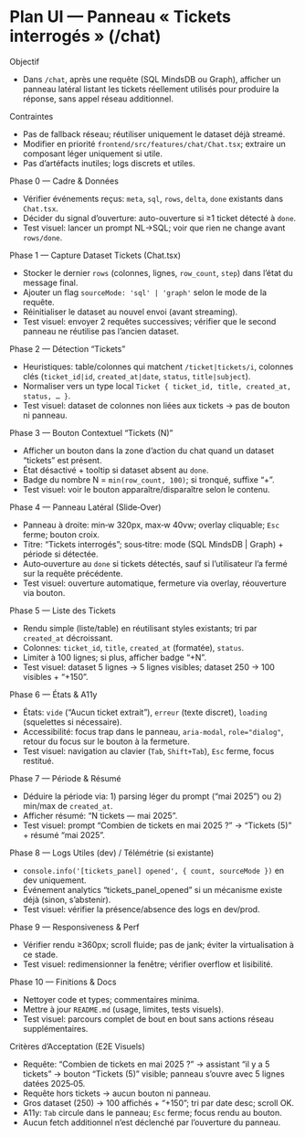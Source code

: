 # Plan UI — Panneau « Tickets interrogés » (/chat)

Objectif
- Dans `/chat`, après une requête (SQL MindsDB ou Graph), afficher un panneau latéral listant les tickets réellement utilisés pour produire la réponse, sans appel réseau additionnel.

Contraintes
- Pas de fallback réseau; réutiliser uniquement le dataset déjà streamé.
- Modifier en priorité `frontend/src/features/chat/Chat.tsx`; extraire un composant léger uniquement si utile.
- Pas d’artéfacts inutiles; logs discrets et utiles.

Phase 0 — Cadre & Données
- Vérifier événements reçus: `meta`, `sql`, `rows`, `delta`, `done` existants dans `Chat.tsx`.
- Décider du signal d’ouverture: auto-ouverture si ≥1 ticket détecté à `done`.
- Test visuel: lancer un prompt NL→SQL; voir que rien ne change avant `rows/done`.

Phase 1 — Capture Dataset Tickets (Chat.tsx)
- Stocker le dernier `rows` (colonnes, lignes, `row_count`, `step`) dans l’état du message final.
- Ajouter un flag `sourceMode: 'sql' | 'graph'` selon le mode de la requête.
- Réinitialiser le dataset au nouvel envoi (avant streaming).
- Test visuel: envoyer 2 requêtes successives; vérifier que le second panneau ne réutilise pas l’ancien dataset.

Phase 2 — Détection “Tickets”
- Heuristiques: table/colonnes qui matchent `/ticket|tickets/i`, colonnes clés (`ticket_id|id`, `created_at|date`, `status`, `title|subject`).
- Normaliser vers un type local `Ticket { ticket_id, title, created_at, status, … }`.
- Test visuel: dataset de colonnes non liées aux tickets → pas de bouton ni panneau.

Phase 3 — Bouton Contextuel “Tickets (N)”
- Afficher un bouton dans la zone d’action du chat quand un dataset “tickets” est présent.
- État désactivé + tooltip si dataset absent au `done`.
- Badge du nombre N = `min(row_count, 100)`; si tronqué, suffixe “+”.
- Test visuel: voir le bouton apparaître/disparaître selon le contenu.

Phase 4 — Panneau Latéral (Slide‑Over)
- Panneau à droite: min‑w 320px, max‑w 40vw; overlay cliquable; `Esc` ferme; bouton croix.
- Titre: “Tickets interrogés”; sous‑titre: mode (SQL MindsDB | Graph) + période si détectée.
- Auto‑ouverture au `done` si tickets détectés, sauf si l’utilisateur l’a fermé sur la requête précédente.
- Test visuel: ouverture automatique, fermeture via overlay, réouverture via bouton.

Phase 5 — Liste des Tickets
- Rendu simple (liste/table) en réutilisant styles existants; tri par `created_at` décroissant.
- Colonnes: `ticket_id`, `title`, `created_at` (formatée), `status`.
- Limiter à 100 lignes; si plus, afficher badge “+N”.
- Test visuel: dataset 5 lignes → 5 lignes visibles; dataset 250 → 100 visibles + “+150”.

Phase 6 — États & A11y
- États: `vide` (“Aucun ticket extrait”), `erreur` (texte discret), `loading` (squelettes si nécessaire).
- Accessibilité: focus trap dans le panneau, `aria-modal`, `role="dialog"`, retour du focus sur le bouton à la fermeture.
- Test visuel: navigation au clavier (`Tab`, `Shift+Tab`), `Esc` ferme, focus restitué.

Phase 7 — Période & Résumé
- Déduire la période via: 1) parsing léger du prompt (“mai 2025”) ou 2) min/max de `created_at`.
- Afficher résumé: “N tickets — mai 2025”.
- Test visuel: prompt “Combien de tickets en mai 2025 ?” → “Tickets (5)” + résumé “mai 2025”.

Phase 8 — Logs Utiles (dev) / Télémétrie (si existante)
- `console.info('[tickets_panel] opened', { count, sourceMode })` en dev uniquement.
- Événement analytics “tickets_panel_opened” si un mécanisme existe déjà (sinon, s’abstenir).
- Test visuel: vérifier la présence/absence des logs en dev/prod.

Phase 9 — Responsiveness & Perf
- Vérifier rendu ≥360px; scroll fluide; pas de jank; éviter la virtualisation à ce stade.
- Test visuel: redimensionner la fenêtre; vérifier overflow et lisibilité.

Phase 10 — Finitions & Docs
- Nettoyer code et types; commentaires minima.
- Mettre à jour `README.md` (usage, limites, tests visuels).
- Test visuel: parcours complet de bout en bout sans actions réseau supplémentaires.

Critères d’Acceptation (E2E Visuels)
- Requête: “Combien de tickets en mai 2025 ?” → assistant “il y a 5 tickets” → bouton “Tickets (5)” visible; panneau s’ouvre avec 5 lignes datées 2025‑05.
- Requête hors tickets → aucun bouton ni panneau.
- Gros dataset (250) → 100 affichés + “+150”; tri par date desc; scroll OK.
- A11y: `Tab` circule dans le panneau; `Esc` ferme; focus rendu au bouton.
- Aucun fetch additionnel n’est déclenché par l’ouverture du panneau.


